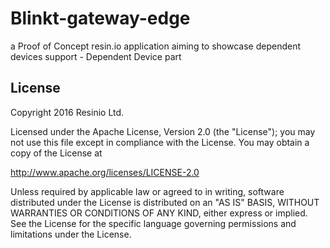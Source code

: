 # Blinkt-gateway-edge
a Proof of Concept resin.io application aiming to showcase dependent devices support - Dependent Device part

## License

Copyright 2016 Resinio Ltd.

Licensed under the Apache License, Version 2.0 (the "License"); you may not use this file except in compliance with the License. You may obtain a copy of the License at

<http://www.apache.org/licenses/LICENSE-2.0>

Unless required by applicable law or agreed to in writing, software distributed under the License is distributed on an "AS IS" BASIS, WITHOUT WARRANTIES OR CONDITIONS OF ANY KIND, either express or implied. See the License for the specific language governing permissions and limitations under the License.
